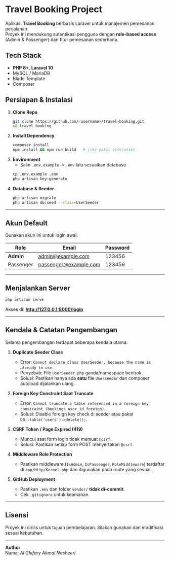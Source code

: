 # Travel Booking Project

Aplikasi **Travel Booking** berbasis Laravel untuk manajemen pemesanan perjalanan.  
Proyek ini mendukung autentikasi pengguna dengan **role-based access** (Admin & Passenger) dan fitur pemesanan sederhana.

## Tech Stack
- **PHP 8+**, **Laravel 10**
- MySQL / MariaDB
- Blade Template
- Composer

## Persiapan & Instalasi
1. **Clone Repo**
   ```bash
   git clone https://github.com/<username>/travel-booking.git
   cd travel-booking
   ```
2. **Install Dependency**
   ```bash
   composer install
   npm install && npm run build   # jika pakai vite/asset
   ```
3. **Environment**
   - Salin `.env.example` → `.env` lalu sesuaikan database.
   ```bash
   cp .env.example .env
   php artisan key:generate
   ```
4. **Database & Seeder**
   ```bash
   php artisan migrate
   php artisan db:seed --class=UserSeeder
   ```

---

## Akun Default
Gunakan akun ini untuk login awal:

| Role       | Email                 | Password |
|------------|-----------------------|---------|
| **Admin**  | admin@example.com     | 123456 |
| Passenger  | passenger@example.com | 123456 |

---

## Menjalankan Server
```bash
php artisan serve
```
Akses di: **http://127.0.0.1:8000/login**

---

## Kendala & Catatan Pengembangan

Selama pengembangan terdapat beberapa kendala utama:

1. **Duplicate Seeder Class**  
   - Error: `Cannot declare class UserSeeder, because the name is already in use`.  
   - Penyebab: File `UserSeeder.php` ganda/namespace bentrok.  
   - Solusi: Pastikan hanya ada **satu** file `UserSeeder` dan composer autoload dijalankan ulang.

2. **Foreign Key Constraint Saat Truncate**  
   - Error: `Cannot truncate a table referenced in a foreign key constraint (bookings_user_id_foreign)`.  
   - Solusi: Disable foreign key check di seeder atau pakai `DB::table('users')->delete();`.

3. **CSRF Token / Page Expired (419)**  
   - Muncul saat form login tidak memuat `@csrf`.  
   - Solusi: Pastikan setiap form POST menyertakan `@csrf`.

4. **Middleware Role Protection**  
   - Pastikan middleware (`IsAdmin`, `IsPassenger`, `RoleMiddleware`) terdaftar di `app/Http/Kernel.php` dan digunakan pada route yang sesuai.

5. **GitHub Deployment**  
   - Pastikan `.env` dan folder `vendor/` **tidak di-commit**.  
   - Cek `.gitignore` untuk keamanan.

---

## Lisensi
Proyek ini dirilis untuk tujuan pembelajaran. Silakan gunakan dan modifikasi sesuai kebutuhan.

---

**Author**  
Nama: *Al Ghifary Akmal Nasheeri*  
